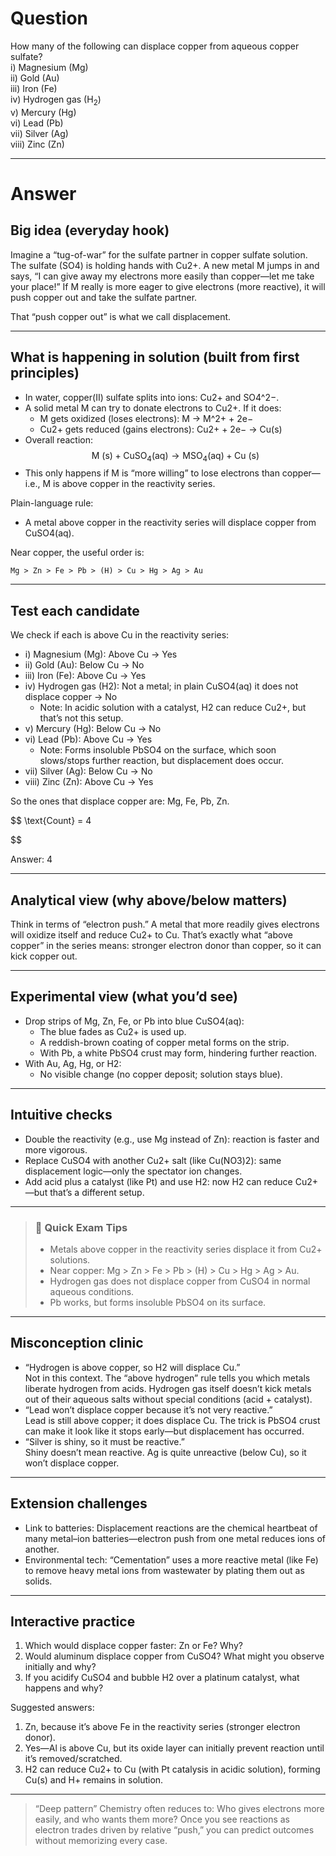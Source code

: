 # Question
How many of the following can displace copper from aqueous copper sulfate?  
i) Magnesium (Mg)  
ii) Gold (Au)  
iii) Iron (Fe)  
iv) Hydrogen gas ($\text{H}_2$)  
v) Mercury (Hg)  
vi) Lead (Pb)  
vii) Silver (Ag)  
viii) Zinc (Zn)

---
# Answer

## Big idea (everyday hook)
Imagine a “tug-of-war” for the sulfate partner in copper sulfate solution. The sulfate (SO4) is holding hands with Cu2+. A new metal M jumps in and says, “I can give away my electrons more easily than copper—let me take your place!” If M really is more eager to give electrons (more reactive), it will push copper out and take the sulfate partner.

That “push copper out” is what we call displacement.

---

## What is happening in solution (built from first principles)
- In water, copper(II) sulfate splits into ions: Cu2+ and SO4^2−.
- A solid metal M can try to donate electrons to Cu2+. If it does:
  - M gets oxidized (loses electrons): M → M^2+ + 2e−
  - Cu2+ gets reduced (gains electrons): Cu2+ + 2e− → Cu(s)
- Overall reaction:
  $$
  \text{M (s)} + \text{CuSO}_4 \text{(aq)} \rightarrow \text{MSO}_4 \text{(aq)} + \text{Cu (s)}
  $$
- This only happens if M is “more willing” to lose electrons than copper—i.e., M is above copper in the reactivity series.

Plain-language rule:
- A metal above copper in the reactivity series will displace copper from CuSO4(aq).

Near copper, the useful order is:
```text
Mg > Zn > Fe > Pb > (H) > Cu > Hg > Ag > Au
```

---

## Test each candidate

We check if each is above Cu in the reactivity series:

- i) Magnesium (Mg): Above Cu → Yes
- ii) Gold (Au): Below Cu → No
- iii) Iron (Fe): Above Cu → Yes
- iv) Hydrogen gas (H2): Not a metal; in plain CuSO4(aq) it does not displace copper → No
  - Note: In acidic solution with a catalyst, H2 can reduce Cu2+, but that’s not this setup.
- v) Mercury (Hg): Below Cu → No
- vi) Lead (Pb): Above Cu → Yes
  - Note: Forms insoluble PbSO4 on the surface, which soon slows/stops further reaction, but displacement does occur.
- vii) Silver (Ag): Below Cu → No
- viii) Zinc (Zn): Above Cu → Yes

So the ones that displace copper are: Mg, Fe, Pb, Zn.

$$
\text{Count} = 4

$$

Answer: 4

---

## Analytical view (why above/below matters)
Think in terms of “electron push.” A metal that more readily gives electrons will oxidize itself and reduce Cu2+ to Cu. That’s exactly what “above copper” in the series means: stronger electron donor than copper, so it can kick copper out.

---

## Experimental view (what you’d see)
- Drop strips of Mg, Zn, Fe, or Pb into blue CuSO4(aq):
  - The blue fades as Cu2+ is used up.
  - A reddish-brown coating of copper metal forms on the strip.
  - With Pb, a white PbSO4 crust may form, hindering further reaction.
- With Au, Ag, Hg, or H2:
  - No visible change (no copper deposit; solution stays blue).

---

## Intuitive checks
- Double the reactivity (e.g., use Mg instead of Zn): reaction is faster and more vigorous.
- Replace CuSO4 with another Cu2+ salt (like Cu(NO3)2): same displacement logic—only the spectator ion changes.
- Add acid plus a catalyst (like Pt) and use H2: now H2 can reduce Cu2+—but that’s a different setup.

---

> ### 🧠 Quick Exam Tips
> - Metals above copper in the reactivity series displace it from Cu2+ solutions.
> - Near copper: Mg > Zn > Fe > Pb > (H) > Cu > Hg > Ag > Au.
> - Hydrogen gas does not displace copper from CuSO4 in normal aqueous conditions.
> - Pb works, but forms insoluble PbSO4 on its surface.

---

## Misconception clinic
- “Hydrogen is above copper, so H2 will displace Cu.”  
  Not in this context. The “above hydrogen” rule tells you which metals liberate hydrogen from acids. Hydrogen gas itself doesn’t kick metals out of their aqueous salts without special conditions (acid + catalyst).
- “Lead won’t displace copper because it’s not very reactive.”  
  Lead is still above copper; it does displace Cu. The trick is PbSO4 crust can make it look like it stops early—but displacement has occurred.
- “Silver is shiny, so it must be reactive.”  
  Shiny doesn’t mean reactive. Ag is quite unreactive (below Cu), so it won’t displace copper.

---

## Extension challenges
- Link to batteries: Displacement reactions are the chemical heartbeat of many metal–ion batteries—electron push from one metal reduces ions of another.
- Environmental tech: “Cementation” uses a more reactive metal (like Fe) to remove heavy metal ions from wastewater by plating them out as solids.

---

## Interactive practice
1) Which would displace copper faster: Zn or Fe? Why?  
2) Would aluminum displace copper from CuSO4? What might you observe initially and why?  
3) If you acidify CuSO4 and bubble H2 over a platinum catalyst, what happens and why?

Suggested answers:
1) Zn, because it’s above Fe in the reactivity series (stronger electron donor).  
2) Yes—Al is above Cu, but its oxide layer can initially prevent reaction until it’s removed/scratched.  
3) H2 can reduce Cu2+ to Cu (with Pt catalysis in acidic solution), forming Cu(s) and H+ remains in solution.

---

> “Deep pattern”
> Chemistry often reduces to: Who gives electrons more easily, and who wants them more? Once you see reactions as electron trades driven by relative “push,” you can predict outcomes without memorizing every case.